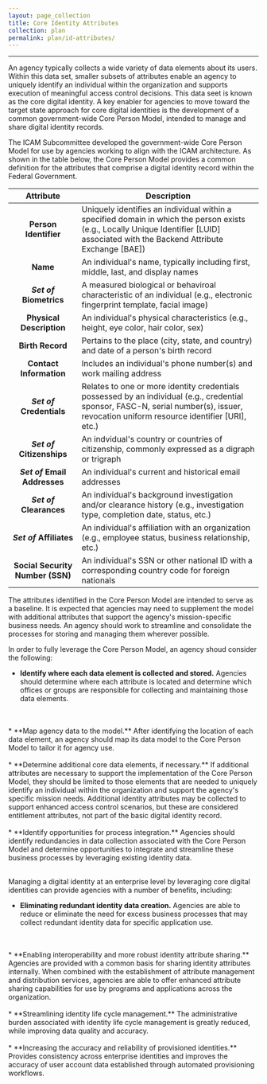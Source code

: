 ```yaml
---
layout: page_collection
title: Core Identity Attributes
collection: plan
permalink: plan/id-attributes/
---
```

<script>
$(function() {
  $( "#accordion" ).accordion({
    heightStyle: "content",
    collapsible: "true",
    active: "false"
  });
});
</script>
-----------------------------------------------

An agency typically collects a wide variety of data elements about its users. Within this data set, smaller subsets of attributes enable an agency to uniquely identify an individual within the organization and supports execution of meaningful access control decisions. This data seet is known as the core digital identity. A key enabler for agencies to move toward the target state approach for core digital identities is the development of a common government-wide Core Person Model, intended to manage and share digital identity records.

The ICAM Subcommittee developed the government-wide Core Person Model for use by agencies working to align with the ICAM architecture. As shown in the table below, the Core Person Model provides a common definition for the attributes that comprise a digital identity record within the Federal Government. 

| <center> Attribute </center> | <center> Description </center> |
| :---------------------------:|--------------------------------|
| **Person Identifier** | Uniquely identifies an individual within a specified domain in which the person exists (e.g., Locally Unique Identifier [LUID] associated with the Backend Attribute Exchange [BAE]) |
| **Name** | An individual's name, typically including first, middle, last, and display names |
| **_Set of_ Biometrics** | A measured biological or behaviroal characteristic of an individual (e.g., electronic fingerprint template, facial image) |
| **Physical Description** | An individual's physical characteristics (e.g., height, eye color, hair color, sex) |
| **Birth Record** | Pertains to the place (city, state, and country) and date of a person's birth record |
| **Contact Information** | Includes an individual's phone number(s) and work mailing address |
| **_Set of_ Credentials** | Relates to one or more identity credentials possessed by an individual (e.g., credential sponsor, FASC-N, serial number(s), issuer, revocation uniform resource identifier [URI], etc.) |
| **_Set of_ Citizenships** | An indvidual's country or countries of citizenship, commonly expressed as a digraph or trigraph |
| **_Set of_ Email Addresses** | An individual's current and historical email addresses |
| **_Set of_ Clearances** | An individual's background investigation and/or clearance history (e.g., investigation type, completion date, status, etc.)|
| **_Set of_ Affiliates** | An individual's affiliation with an organization (e.g., employee status, business relationship, etc.)|
| **Social Security Number (SSN)** | An individual's SSN or other national ID with a corresponding country code for foreign nationals |

The attributes identified in the Core Person Model are intended to serve as a baseline. It is expected that agencies may need to supplement the model with additional attributes that support the agency's mission-specific business needs. An agency should work to streamline and consolidate the processes for storing and managing them wherever possible. 

In order to fully leverage the Core Person Model, an agency shoud consider the following: 

* **Identify where each data element is collected and stored.** Agencies should determine where each attribute is located and determine which offices or groups are responsible for collecting and maintaining those data elements.
<br>
<br>
* **Map agency data to the model.** After identifying the location of each data element, an agency should map its data model to the Core Person Model to tailor it for agency use.
<br>
<br>
* **Determine additional core data elements, if necessary.** If additional attributes are necessary to support the implementation of the Core Person Model, they should be limited to those elements that are needed to uniquely identify an individual within the organization and support the agency's specific mission needs. Additional identity attributes may be collected to support enhanced access control scenarios, but these are considered entitlement attributes, not part of the basic digital identity record.
<br>
<br>
* **Identify opportunities for process integration.** Agencies should identify redundancies in data collection associated with the Core Person Model and determine opportunities to integrate and streamline these business processes by leveraging existing identity data.
<br>
<br>

Managing a digital identity at an enterprise level by leveraging core digital identities can provide agencies with a number of benefits, including:

* **Eliminating redundant identity data creation.** Agencies are able to reduce or eliminate the need for excess business processes that may collect redundant identity data for specific application use.
<br>
<br>
* **Enabling interoperability and more robust identity attribute sharing.** Agencies are provided with a common basis for sharing identity attributes internally. When combined with the establishment of attribute management and distribution services, agencies are able to offer enhanced attribute sharing capabilities for use by programs and applications across the organization.
<br>
<br>
* **Streamlining identity life cycle management.** The administrative burden associated with identity life cycle management is greatly reduced, while improving data quality and accuracy.
<br>
<br>
* **Increasing the accuracy and reliability of provisioned identities.** Provides consistency across enterprise identities and improves the accuracy of user account data established through automated provisioning workflows.













































